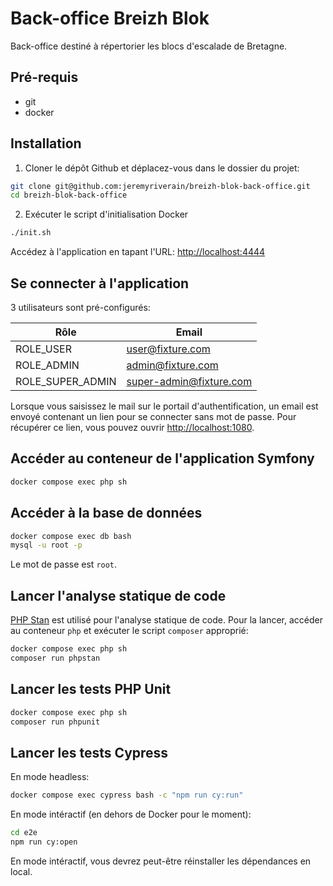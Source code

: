 # Back-office Breizh Blok

Back-office destiné à répertorier les blocs d'escalade de Bretagne.

## Pré-requis

- git
- docker

## Installation

1. Cloner le dépôt Github et déplacez-vous dans le dossier du projet:
   
```bash
git clone git@github.com:jeremyriverain/breizh-blok-back-office.git
cd breizh-blok-back-office
```

2. Exécuter le script d'initialisation Docker

```bash
./init.sh
```

Accédez à l'application en tapant l'URL: [http://localhost:4444](http://localhost:4444)

## Se connecter à l'application

3 utilisateurs sont pré-configurés:

| Rôle             | Email                   |
| ---------------- | ----------------------- |
| ROLE_USER        | user@fixture.com        |
| ROLE_ADMIN       | admin@fixture.com       |
| ROLE_SUPER_ADMIN | super-admin@fixture.com |

Lorsque vous saisissez le mail sur le portail d'authentification, un email est envoyé contenant un lien pour se connecter sans mot de passe. Pour récupérer ce lien, vous pouvez ouvrir [http://localhost:1080](http://localhost:1080).

## Accéder au conteneur de l'application Symfony

```bash
docker compose exec php sh
```

## Accéder à la base de données

```bash
docker compose exec db bash
mysql -u root -p
```

Le mot de passe est `root`.

## Lancer l'analyse statique de code

[PHP Stan](https://github.com/phpstan/phpstan) est utilisé pour l'analyse statique de code. Pour la lancer, accéder au conteneur `php` et exécuter le script `composer` approprié:

```bash
docker compose exec php sh
composer run phpstan
```

## Lancer les tests PHP Unit

```bash
docker compose exec php sh
composer run phpunit
```

## Lancer les tests Cypress

En mode headless:

```bash
docker compose exec cypress bash -c "npm run cy:run"
```

En mode intéractif (en dehors de Docker pour le moment):

```bash
cd e2e
npm run cy:open
```

En mode intéractif, vous devrez peut-être réinstaller les dépendances en local.
